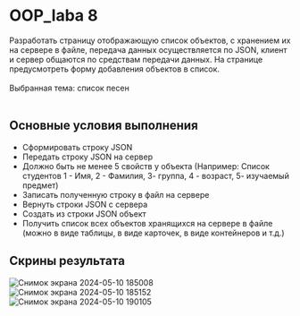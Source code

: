 # OOP_laba 8 <br/>

Разработать страницу отображающую список объектов, с хранением их на сервере в файле, передача данных осуществляется по JSON, клиент и сервер общаются по средствам передачи данных. На странице предусмотреть форму добавления объектов в список.<br/>
<br/>
Выбранная тема: список песен<br/>
<br/>
## Основные условия выполнения<br/>
- Сформировать строку JSON<br/>
- Передать строку JSON на сервер<br/>
- Должно быть не менее 5 свойств у объекта (Например: Список студентов 1 - Имя, 2 - Фамилия,  3- группа, 4 - возраст,  5- изучаемый предмет)<br/>
- Записать полученную строку в файл на сервере<br/>
- Вернуть строки JSON с сервера<br/>
- Создать из строки JSON объект<br/>
- Получить список всех объектов хранящихся на сервере в файле (можно в виде таблицы, в виде карточек, в виде контейнеров и т.д.)<br/>
## Скрины результата<br/>
![Снимок экрана 2024-05-10 185008](https://github.com/Roman194/OOP_laba8/assets/66479764/f83639dc-26ba-469d-adf2-2413cd947c9a)<br/>
![Снимок экрана 2024-05-10 185152](https://github.com/Roman194/OOP_laba8/assets/66479764/fb69ec7a-3b21-49d0-a5e5-9c85015df7df)<br/>
![Снимок экрана 2024-05-10 190105](https://github.com/Roman194/OOP_laba8/assets/66479764/a1280155-c88e-4d7d-926f-2d1f4e2a0c9a)<br/>
